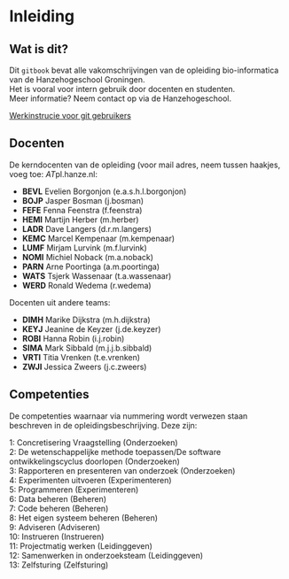 # Inleiding

## Wat is dit?

Dit `gitbook` bevat alle vakomschrijvingen van de opleiding bio-informatica van de Hanzehogeschool Groningen.  
Het is vooral voor intern gebruik door docenten en studenten.  
Meer informatie? Neem contact op via de Hanzehogeschool.

[Werkinstrucie voor git gebruikers](werkinstructie.md)

## Docenten

De kerndocenten van de opleiding (voor mail adres, neem  tussen haakjes, voeg toe: *AT*pl.hanze.nl:  

- **BEVL** Evelien Borgonjon (e.a.s.h.l.borgonjon)
- **BOJP** Jasper Bosman (j.bosman)
- **FEFE** Fenna Feenstra (f.feenstra)
- **HEMI** Martijn Herber (m.herber)
- **LADR** Dave Langers (d.r.m.langers)
- **KEMC** Marcel Kempenaar (m.kempenaar)
- **LUMF** Mirjam Lurvink (m.f.lurvink)
- **NOMI** Michiel Noback (m.a.noback)
- **PARN** Arne Poortinga (a.m.poortinga)
- **WATS** Tsjerk Wassenaar (t.a.wassenaar)
- **WERD** Ronald Wedema (r.wedema)

Docenten uit andere teams:  

- **DIMH** Marike Dijkstra (m.h.dijkstra)
- **KEYJ** Jeanine de Keyzer (j.de.keyzer)
- **ROBI** Hanna Robin (i.j.robin)
- **SIMA** Mark Sibbald (m.j.j.b.sibbald)
- **VRTI** Titia Vrenken (t.e.vrenken)
- **ZWJI** Jessica Zweers (j.c.zweers)

## Competenties

De competenties waarnaar via nummering wordt verwezen staan beschreven in de opleidingsbeschrijving.
Deze zijn:

1: Concretisering Vraagstelling (Onderzoeken)  
2: De wetenschappelijke methode toepassen/De software  ontwikkelingscyclus doorlopen (Onderzoeken)  
3: Rapporteren en presenteren van onderzoek (Onderzoeken)  
4: Experimenten uitvoeren (Experimenteren)  
5: Programmeren (Experimenteren)  
6: Data beheren (Beheren)  
7: Code beheren (Beheren)  
8: Het eigen systeem beheren (Beheren)  
9: Adviseren (Adviseren)  
10: Instrueren (Instrueren)  
11: Projectmatig werken (Leidinggeven)  
12: Samenwerken in onderzoeksteam (Leidinggeven)  
13: Zelfsturing (Zelfsturing)  


